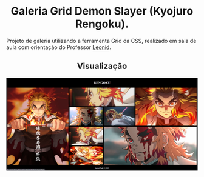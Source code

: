 <h1 align="center">Galeria Grid Demon Slayer (Kyojuro Rengoku).</h1>

Projeto de galeria utilizando a ferramenta Grid da CSS, realizado em sala de aula com orientação do Professor [Leonid](https://github.com/FernandoLeonid).

<h2 align="center">Visualização</h2>

![](shot.png)
